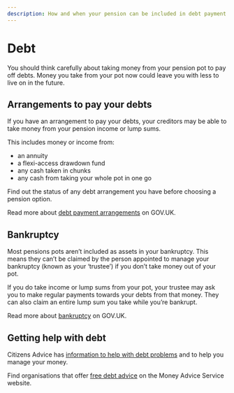 ```yaml
---
description: How and when your pension can be included in debt payment arrangements and bankruptcy.
---
```


# Debt

You should think carefully about taking money from your pension pot to pay off debts. Money you take from your pot now could leave you with less to live on in the future.

## Arrangements to pay your debts

If you have an arrangement to pay your debts, your creditors may be able to take money from your pension income or lump sums.

This includes money or income from:

- an annuity
- a flexi-access drawdown fund
- any cash taken in chunks
- any cash from taking your whole pot in one go

Find out the status of any debt arrangement you have before choosing a pension option. 

Read more about [debt payment arrangements](https://www.gov.uk/options-for-paying-off-your-debts) on GOV.UK.

## Bankruptcy

Most pensions pots aren’t included as assets in your bankruptcy. This means they can’t be claimed by the person appointed to manage your bankruptcy (known as your ‘trustee’) if you don’t take money out of your pot. 

If you do take income or lump sums from your pot, your trustee may ask you to make regular payments towards your debts from that money. They can also claim an entire lump sum you take while you’re bankrupt. 

Read more about [bankruptcy](https://www.gov.uk/government/publications/guide-to-bankruptcy/guide-to-bankruptcy) on GOV.UK.

## Getting help with debt

Citizens Advice has [information to help with debt problems](https://www.citizensadvice.org.uk/debt-and-money/help-with-debt) and to help you manage your money.

Find organisations that offer [free debt advice](https://www.moneyadviceservice.org.uk/en/tools/debt-advice-locator) on the Money Advice Service website. 
